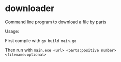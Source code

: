 # downloader

Command line program to download a file by parts

Usage: 

First compile with  `go build main.go`

Then run with  `main.exe <url> <parts:positive number> <filename:optional>`
